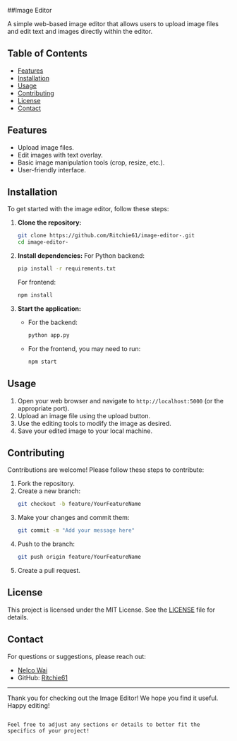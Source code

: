 ##Image Editor

A simple web-based image editor that allows users to upload image files and edit text and images directly within the editor.

## Table of Contents
- [Features](#features)
- [Installation](#installation)
- [Usage](#usage)
- [Contributing](#contributing)
- [License](#license)
- [Contact](#contact)

## Features
- Upload image files.
- Edit images with text overlay.
- Basic image manipulation tools (crop, resize, etc.).
- User-friendly interface.

## Installation

To get started with the image editor, follow these steps:

1. **Clone the repository:**
   ```bash
   git clone https://github.com/Ritchie61/image-editor-.git
   cd image-editor-
   ```

2. **Install dependencies:**
   For Python backend:
   ```bash
   pip install -r requirements.txt
   ```

   For frontend:
   ```bash
   npm install
   ```

3. **Start the application:**
   - For the backend:
     ```bash
     python app.py
     ```
   - For the frontend, you may need to run:
     ```bash
     npm start
     ```

## Usage

1. Open your web browser and navigate to `http://localhost:5000` (or the appropriate port).
2. Upload an image file using the upload button.
3. Use the editing tools to modify the image as desired.
4. Save your edited image to your local machine.

## Contributing

Contributions are welcome! Please follow these steps to contribute:

1. Fork the repository.
2. Create a new branch:
   ```bash
   git checkout -b feature/YourFeatureName
   ```
3. Make your changes and commit them:
   ```bash
   git commit -m "Add your message here"
   ```
4. Push to the branch:
   ```bash
   git push origin feature/YourFeatureName
   ```
5. Create a pull request.

## License

This project is licensed under the MIT License. See the [LICENSE](LICENSE) file for details.

## Contact

For questions or suggestions, please reach out:

- [Nelco Wai](nelcowara@gmail.com)
- GitHub: [Ritchie61](https://github.com/Ritchie61)

---

Thank you for checking out the Image Editor! We hope you find it useful. Happy editing!
```

Feel free to adjust any sections or details to better fit the specifics of your project!
